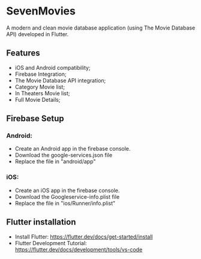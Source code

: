 # SevenMovies

A modern and clean movie database application (using The Movie Database API) developed in Flutter.

## Features

- iOS and Android compatibility;
- Firebase Integration;
- The Movie Database API integration;
- Category Movie list;
- In Theaters Movie list;
- Full Movie Details;

## Firebase Setup

### Android:
- Create an Android app in the firebase console.
- Download the google-services.json file
- Replace the file in "android/app"
### iOS:

- Create an iOS app in the firebase console.
- Download the Googleservice-info.plist file
- Replace the file in "ios/Runner/info.plist"

## Flutter installation

- Install Flutter: https://flutter.dev/docs/get-started/install
- Flutter Development Tutorial: https://flutter.dev/docs/development/tools/vs-code